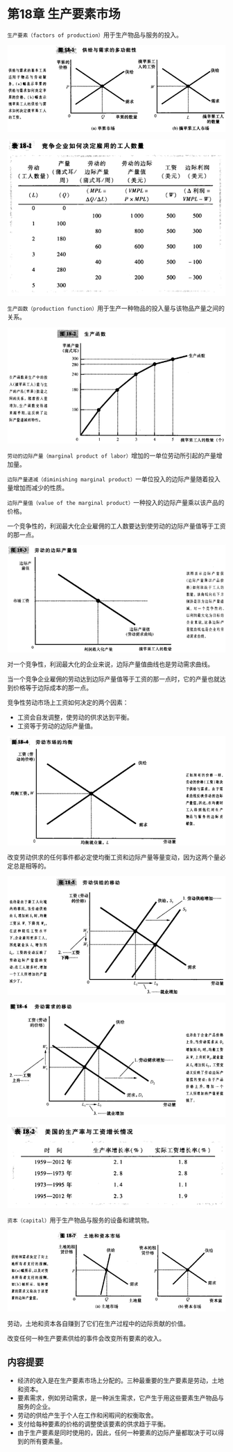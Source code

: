 # 第18章 生产要素市场



`生产要素（factors of production）`用于生产物品与服务的投入。

![18_1](res/18_1.png)

![t18_1](res/t18_1.png)

`生产函数（production function）`用于生产一种物品的投入量与该物品产量之间的关系。

![18_2](res/18_2.png)

`劳动的边际产量（marginal product of labor）`增加的一单位劳动所引起的产量增加量。

`边际产量递减（diminishing marginal product）`一单位投入的边际产量随着投入量增加而减少的性质。

`边际产量值（value of the marginal product）`一种投入的边际产量乘以该产品的价格。

一个竞争性的，利润最大化企业雇佣的工人数要达到使劳动的边际产量值等于工资的那一点。

![18_3](res/18_3.png)

对一个竞争性，利润最大化的企业来说，边际产量值曲线也是劳动需求曲线。

当一个竞争企业雇佣的劳动达到边际产量值等于工资的那一点时，它的产量也就达到价格等于边际成本的那一点。

竞争性劳动市场上工资如何决定的两个因素：

- 工资会自发调整，使劳动的供求达到平衡。
- 工资等于劳动的边际产量值。

![18_4](res/18_4.png)

改变劳动供求的任何事件都必定使均衡工资和边际产量等量变动，因为这两个量必定总是相等的。

![18_5](res/18_5.png)

![18_6](res/18_6.png)

![t18_2](res/t18_2.png)

`资本（capital）`用于生产物品与服务的设备和建筑物。

![18_7](res/18_7.png)

劳动，土地和资本各自赚到了它们在生产过程中的边际贡献的价值。

改变任何一种生产要素供给的事件会改变所有要素的收入。



## 内容提要

- 经济的收入是在生产要素市场上分配的。三种最重要的生产要素是劳动，土地和资本。
- 要素需求，例如劳动需求，是一种派生需求，它产生于用这些要素生产物品与服务的企业。
- 劳动的供给产生于个人在工作和闲暇间的权衡取舍。
- 支付给每种要素的价格的调整使该要素的供求趋于平衡。
- 由于生产要素是同时使用的，因此，任何一种要素的边际产量都取决于可以得到的所有要素量。

